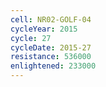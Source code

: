 ```yaml
---
cell: NR02-GOLF-04
cycleYear: 2015
cycle: 27
cycleDate: 2015-27
resistance: 536000
enlightened: 233000 
---
```

      